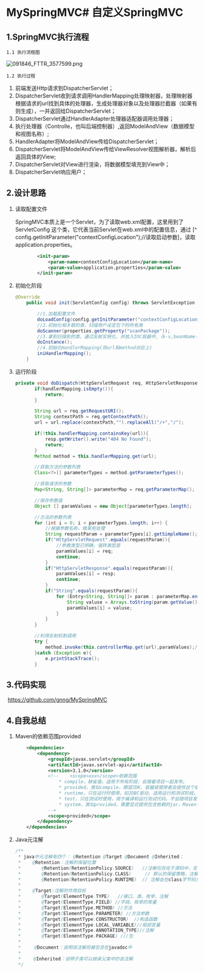 # MySpringMVC# 自定义SpringMVC

## 1.SpringMVC执行流程

	1.1 执行流程图
![091846_FTTR_3577599.png](https://static.oschina.net/uploads/space/2018/0222/091846_FTTR_3577599.png) 

    1.2 执行过程

1. 前端发送Http请求到DispatcherServlet；
2. DispatcherServlet收到请求调用HandlerMapping处理映射器，处理映射器根据请求的url找到具体的处理器，生成处理器对象以及处理器拦截器（如果有则生成），一并返回给DispatcherServlet；
3. DispatcherServlet通过HandlerAdapter处理器适配器调用处理器；
4. 执行处理器（Controlle，也叫后端控制器）,返回ModelAndView（数据模型和视图名称）;
5. HandlerAdapter将ModelAndView传给DispatcherServlet；
6. DispatcherServlet将ModelAndView传给ViewResolver视图解析器，解析后返回具体的View;
7. DispatcherServlet对View进行渲染，将数据模型填充到View中；
8. DispatcherServlet响应用户；

## 2.设计思路

1. 读取配置文件

   SpringMVC本质上是一个Servlet，为了读取web.xml配置，这里用到了ServletConfig 这个类，它代表当前Servlet在web.xml中的配置信息，通过 [^ config.getInitParameter("contextConfigLocation");//读取启动参数]，读取application.properties。

   ```xml
           <init-param>
               <param-name>contextConfigLocation</param-name>
               <param-value>application.properties</param-value>
           </init-param>
   ```

   

2. 初始化阶段

   ```java
   @Override
       public void init(ServletConfig config) throws ServletException {
   
           //1.加载配置文件
           doLoadConfig(config.getInitParameter("contextConfigLocation"));
           //2.初始化相关联的类，扫描用户设定包下的所有类
           doScanner(properties.getProperty("scanPackage"));
           //3.拿到扫描到的类，通过反射实例化，并放入IOC容器中,（k-v,beanName-bean）,beanName默认首字母小写
           doInstance();
           //4.初始化HandlerMapping(将url和method对应上)
           iniHandlerMapping();
       }
   ```

   

3. 运行阶段

    ``` java
   private void doDispatch(HttpServletRequest req, HttpServletResponse resp) throws Exception {
           if(handlerMapping.isEmpty()){
               return;
           }
   
           String url = req.getRequestURI();
           String contextPath = req.getContextPath();
           url = url.replace(contextPath,"").replaceAll("/+","/");
   
           if(!this.handlerMapping.containsKey(url)){
               resp.getWriter().write("404 No Found");
               return;
           }
           Method method = this.handlerMapping.get(url);
   
           //获取方法的参数列表
           Class<?>[] parameterTypes = method.getParameterTypes();
   
           //获取请求的参数
           Map<String, String[]> parameterMap = req.getParameterMap();
   
           //保存参数值
           Object [] paramValues = new Object[parameterTypes.length];
   
           //方法的参数列表
           for (int i = 0; i < parameterTypes.length; i++) {
               //根据参数名称，做某些处理
               String requestParam = parameterTypes[i].getSimpleName();
               if("HttpServletRequest".equals(requestParam)){
                   //参数类型已明确，强转类型是
                   paramValues[i] = req;
                   continue;
               }
               if("HttpServletResponse".equals(requestParam)){
                   paramValues[i] = resp;
                   continue;
               }
               if("String".equals(requestParam)){
                   for (Entry<String, String[]> param : parameterMap.entrySet()) {
                       String valuse = Arrays.toString(param.getValue()).replaceAll("\\[|\\]", "").replaceAll(",\\s", ",");
                       paramValues[i] = valuse;
                   }
               }
           }
   
           //利用反射机制调用
           try {
               method.invoke(this.controllerMap.get(url),paramValues);//第一个参数为method所对应的实例，在IOC容器中
           }catch (Exception e){
               e.printStackTrace();
           }
    ```

   

## 3.代码实现

​	https://github.com/gnng/MySpringMVC

## 4.自我总结

 1. Maven的依赖范围<scope>provided</scope>

    ```xml
        <dependencies>
            <dependency>
                <groupId>javax.servlet</groupId>
                <artifactId>javax.servlet-api</artifactId>
                <version>3.1.0</version>
                <!--    <scope>xxx</scope>依赖范围
                    * compile，缺省值，适用于所有阶段，会随着项目一起发布。
                    * provided，类似compile，期望JDK、容器或使用者会提供这个依赖。如servlet.jar。
                    * runtime，只在运行时使用，如JDBC驱动，适用运行和测试阶段。
                    * test，只在测试时使用，用于编译和运行测试代码。不会随项目发布。
                    * system，类似provided，需要显式提供包含依赖的jar，Maven不会在Repository中查找它。
                -->
                <scope>provided</scope>
            </dependency>
        </dependencies>
    ```

 2. Java元注解

    ```java
    /**
     * java中元注解有四个： @Retention @Target @Document @Inherited；
     * 　　@Retention：注解的保留位置
     * 　　　　@Retention(RetentionPolicy.SOURCE)   //注解仅存在于源码中，在class字节码文件中不包含
     * 　　　　@Retention(RetentionPolicy.CLASS)     // 默认的保留策略，注解会在class字节码文件中存在，但运行时无法获得，
     * 　　　　@Retention(RetentionPolicy.RUNTIME)  // 注解会在class字节码文件中存在，在运行时可以通过反射获取到
     *
     * 　　@Target:注解的作用目标
     * 　　　　@Target(ElementType.TYPE)   //接口、类、枚举、注解
     * 　　　　@Target(ElementType.FIELD) //字段、枚举的常量
     * 　　　　@Target(ElementType.METHOD) //方法
     * 　　　　@Target(ElementType.PARAMETER) //方法参数
     * 　　　　@Target(ElementType.CONSTRUCTOR)  //构造函数
     * 　　　　@Target(ElementType.LOCAL_VARIABLE)//局部变量
     * 　　　　@Target(ElementType.ANNOTATION_TYPE)//注解
     * 　　　　@Target(ElementType.PACKAGE) ///包   
     *  
     *     @Document：说明该注解将被包含在javadoc中
     *  
     * 　  @Inherited：说明子类可以继承父类中的该注解
     */
    ```

    
